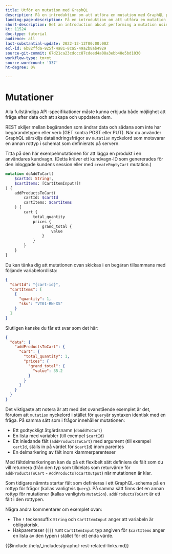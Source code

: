 ```yaml
---
title: Utför en mutation med GraphQL
description: Få en introduktion om att utföra en mutation med GraphQL på Adobe Commerce och [!DNL Magento Open Source]. Utför din första mutation med POSTER.
landing-page-description: Få en introduktion om att utföra en mutation med GraphQL på Adobe Commerce och [!DNL Magento Open Source]. Utför din första mutation med POSTER.
short-description: Get an introduction about performing a mutation using GraphQL on Adobe Commerce and [!DNL Magento Open Source]. Perform your first mutation using POST calls.
kt: 11524
doc-type: tutorial
audience: all
last-substantial-update: 2022-12-13T00:00:00Z
exl-id: 6b82ffda-925f-4a81-8ca5-49a2b8ab4929
source-git-commit: 67d21ca23cdccc87cdeed4a08a3ebb48e5bd1030
workflow-type: tm+mt
source-wordcount: '337'
ht-degree: 0%

---
```


# Mutationer

Alla fullständiga API-specifikationer måste kunna erbjuda både möjlighet att fråga efter data och att skapa och uppdatera dem.

REST skiljer mellan begäranden som ändrar data och sådana som inte har begärandetypen eller verb (GET kontra POST eller PUT).
När du använder GraphQL särskiljs dataändringsfrågor av `mutation` nyckelord som motsvarar en annan rottyp i schemat som definierats på servern.

Titta på den här exempelmutationen för att lägga en produkt i en användares kundvagn. (Detta kräver ett kundvagn-ID som genererades för den inloggade kundens session eller med `createEmptyCart` mutation.)

```graphql
mutation doAddToCart(
    $cartId: String!,
    $cartItems: [CartItemInput!]!
) {
    addProductsToCart(
        cartId: $cartId
        cartItems: $cartItems
    ) {
        cart {
            total_quantity
            prices {
                grand_total {
                    value
                }
            }
        }
    }
}
```

Du kan tänka dig att mutationen ovan skickas i en begäran tillsammans med följande variabelordlista:

```json
{
  "cartId": "{cart-id}",
  "cartItems": [
    {
      "quantity": 1,
      "sku": "VT01-RN-XS"
    }
  ]
}
```

Slutligen kanske du får ett svar som det här:

```json
{
  "data": {
    "addProductsToCart": {
      "cart": {
        "total_quantity": 1,
        "prices": {
          "grand_total": {
            "value": 35.2
          }
        }
      }
    }
  }
}
```

Det viktigaste att notera är att med det ovanstående exemplet är det, förutom att `mutation` nyckelord i stället för `query`är syntaxen identisk med en fråga. På samma sätt som i frågor innehåller mutationen:

* Ett godtyckligt åtgärdsnamn (`doAddToCart`)
* En lista med variabler (till exempel `$cartId`)
* Ett inledande fält (`addProductsToCart`) med argument (till exempel `cartId`, ställs in på värdet för `$cartId`) inom parentes
* En delmarkering av fält inom klammerparenteser

Med fältdelmarkeringen kan du på ett flexibelt sätt definiera de fält som du vill returnera (från den typ som tilldelats som returvärde för `addProductsToCart` - `AddProductsToCartOutput`) när mutationen är klar.

Som tidigare nämnts startar fält som definieras i ett GraphQL-schema på en rottyp för frågor (kallas vanligtvis `Query`). På samma sätt finns det en annan rottyp för mutationer (kallas vanligtvis `Mutation`). `addProductsToCart` är ett fält i den rottypen.

Några andra kommentarer om exemplet ovan:

* The `!` teckensuffix `String` och `CartItemInput` anger att variabeln är obligatorisk.
* Hakparenteser (`[]`) runt `CartItemInput` typ angiven för `$cartItems` anger en lista av den typen i stället för ett enda värde.

{{$include /help/_includes/graphql-rest-related-links.md}}
